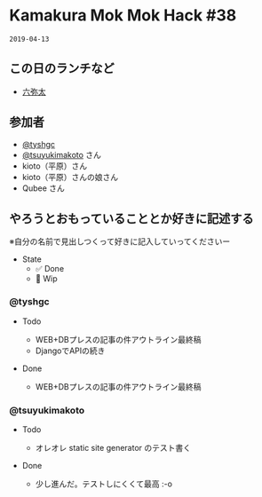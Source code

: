 # Kamakura Mok Mok Hack #38

`2019-04-13`

## この日のランチなど
- [六弥太](https://tabelog.com/kanagawa/A1404/A140402/14047866/)

## 参加者

- [@tyshgc](http://twitter.com/tyshgc)
- [@tsuyukimakoto](https://twitter.com/everes) さん
- kioto（平原）さん
- kioto（平原）さんの娘さん
- Qubee さん

## やろうとおもっていることとか好きに記述する
※自分の名前で見出しつくって好きに記入していってくださいー

- State
  - ✅ Done
  - 🚧 Wip

### @tyshgc

- Todo
  - WEB+DBプレスの記事の件アウトライン最終稿
  - DjangoでAPIの続き

- Done
  - WEB+DBプレスの記事の件アウトライン最終稿

### @tsuyukimakoto

- Todo
  - オレオレ static site generator のテスト書く

- Done
  - 少し進んだ。テストしにくくて最高 :-o
